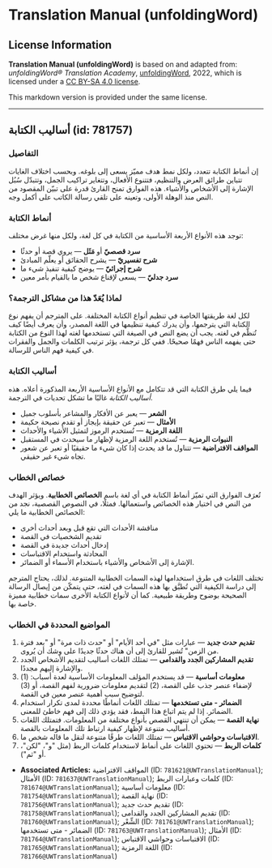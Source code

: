 # Translation Manual (unfoldingWord)

## License Information

**Translation Manual (unfoldingWord)** is based on and adapted from: _unfoldingWord® Translation Academy_, [unfoldingWord](https://unfoldingword.org/utw), 2022, which is licensed under a [CC BY-SA 4.0 license](https://creativecommons.org/licenses/by-sa/4.0/legalcode.en).

This markdown version is provided under the same license.



--------------------------------

## أساليب الكتابة (id: 781757)

### التفاصيل

إن أنماط الكتابة تتعدد، ولكل نمط هدف مميّز يسعى إلى بلوغه. وبحسب اختلاف الغايات تتباين طرائق العرض والتنظيم، فتتنوع الأفعال، وتتغاير تراكيب الجمل، وتتبدّل سُبُل الإشارة إلى الأشخاص والأشياء. هذه الفوارق تمنح القارئ قدرة على تبيّن المقصود من النص منذ الوهلة الأولى، وتعينه على تلقي رسالة الكاتب على أكمل وجه.

### أنماط الكتابة

توجد هذه الأنواع الأربعة الأساسية من الكتابة في كل لغة، ولكل منها غرض مختلف:

* **سرد قصصيّ** أو **مَثَل** — يروي قصة أو حدثًا
* **شرح تفسيريّ** — يشرح الحقائق أو يعلّم المبادئ
* **شرح إجرائيّ** — يوضح كيفية تنفيذ شيء ما
* **سرد جدليّ** — يسعى لإقناع شخص ما بالقيام بأمر معين

### لماذا يُعَدّ هذا من مشاكل الترجمة؟

لكل لغة طريقتها الخاصة في تنظيم أنواع الكتابة المختلفة. على المترجم أن يفهم نوع الكتابة التي يترجمها، وأن يدرك كيفية تنظيمها في اللغة المصدر، وأن يعرف أيضًا كيف تُنظَّم في لغته. يجب أن يضع النص في الصيغة التي تستخدمها لغته لهذا النوع من الكتابة حتى يفهمه الناس فهمًا صحيحًا. ففي كل ترجمة، يؤثر ترتيب الكلمات والجمل والفقرات في كيفية فهم الناس للرسالة.

### أساليب الكتابة

فيما يلي طرق الكتابة التي قد تتكامل مع الأنواع الأساسية الأربعة المذكورة أعلاه. هذه *أساليب الكتابة* غالبًا ما تشكل تحديات في الترجمة.

* **الشعر** — يعبر عن الأفكار والمشاعر بأسلوب جميل
* **الأمثال** — تعبر عن حقيقة بإيجاز أو تقدم نصيحة حكيمة
* **اللغة الرمزية** — تُستخدم الرموز لتمثيل الأشياء والأحداث
* **النبوات الرمزية** — تُستخدم اللغة الرمزية لإظهار ما سيحدث في المستقبل
* **المواقف الافتراضية** — تتناول ما قد يحدث إذا كان شيء ما حقيقيًا أو تعبر عن شعور تجاه شيء غير حقيقي.

### خصائص الخطاب

تُعرَف الفوارق التي تميّز أنماط الكتابة في أي لغة باسم **الخصائص الخطابية**. ويؤثر الهدف من النص في اختيار هذه الخصائص واستعمالها. فمثلًا، في النصوص القصصية، نجد من الخصائص الخطابية ما يلي:

* مناقشة الأحداث التي تقع قبل وبعد أحداث أخرى
* تقديم الشخصيات في القصة
* إدخال أحداث جديدة في القصة
* المحادثة واستخدام الاقتباسات
* الإشارة إلى الأشخاص والأشياء باستخدام الأسماء أو الضمائر.

تختلف اللغات في طرق استخدامها لهذه السمات الخطابية المتنوعة. لذلك، يحتاج المترجم إلى دراسة الكيفية التي تُطبَّق بها هذه السمات في لغته، حتى يتمكّن من إيصال الرسالة الصحيحة بوضوح وطريقة طبيعية. كما أن لأنواع الكتابة الأخرى سمات خطابية مميزة خاصة بها.

### المواضيع المحددة في الخطاب

1. **تقديم حدث جديد** — عبارات مثل "في أحد الأيام" أو "حدث ذات مرة" أو "بعد فترة من الزمن" تُشير للقارئ إلى أن هناك حدثًا جديدًا على وشك أن يُروى.
2. **تقديم المشاركين الجدد والقدامى** — تمتلك اللغات أساليب لتقديم الأشخاص الجدد والإشارة إليهم مجددًا.
3. **معلومات أساسية** — قد يستخدم المؤلف المعلومات الأساسية لعدة أسباب: (1\) لإضفاء عنصر جذب على القصة، (2\) لتقديم معلومات ضرورية لفهم القصة، أو (3\) لتوضيح سبب أهمية عنصر معين في القصة.
4. **الضمائر \- متى تستخدمها** — تمتلك اللغات أنماطًا محددة لمدى تكرار استخدام الضمائر. إذا لم يتم اتباع هذا النمط، فقد يؤدي ذلك إلى فهم خاطئ للمعنى.
5. **نهاية القصة** — يمكن أن تنتهي القصص بأنواع مختلفة من المعلومات. فتمتلك اللغات أساليب متنوعة لإظهار كيفية ارتباط تلك المعلومات بالقصة.
6. **الاقتباسات وحواشي الاقتباس** — تمتلك اللغات طرقًا متنوعة لنقل ما قاله شخص ما.
7. **كلمات الربط** — تحتوي اللغات على أنماط لاستخدام كلمات الربط (مثل "و"، "لكن"، أو "ثم").

* **Associated Articles:** المواقف الافتراضية (ID: `781621@UWTranslationManual`); الأمثال (ID: `781637@UWTranslationManual`); كلمات وعبارات الربط (ID: `781674@UWTranslationManual`); معلومات أساسية (ID: `781754@UWTranslationManual`); نهاية القصة (ID: `781756@UWTranslationManual`); تقديم حدث جديد (ID: `781758@UWTranslationManual`); تقديم المشاركين الجدد والقدامى (ID: `781760@UWTranslationManual`); الشِّعْر (ID: `781761@UWTranslationManual`); الضمائر - متى تستخدمها (ID: `781763@UWTranslationManual`); الأمثال (ID: `781764@UWTranslationManual`); الاقتباسات وحواشي الاقتباس (ID: `781765@UWTranslationManual`); اللغة الرمزية (ID: `781766@UWTranslationManual`)

